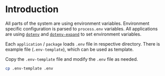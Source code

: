 # Introduction

All parts of the system are using environment variables. Environment specific configuration is parsed to `process.env` variables. All applications are using [`dotenv`](https://github.com/motdotla/dotenv) and [`dotenv-expand`](https://github.com/motdotla/dotenv-expand) to set environment variables.

Each `application` / `package` loads `.env` file in respective directory. There is example file (`.env-template`), which can be used as template.

Copy the `.env-template` file and modify the `.env` file as needed.

```sh
cp .env-template .env
```
